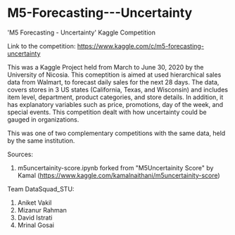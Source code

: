 # M5-Forecasting---Uncertainty
'M5 Forecasting - Uncertainty' Kaggle Competition

Link to the competition: https://www.kaggle.com/c/m5-forecasting-uncertainty

This was a Kaggle Project held from March to June 30, 2020 by the University of Nicosia. This comeptition is aimed at used hierarchical sales data from Walmart, to forecast daily sales for the next 28 days. The data, covers stores in 3 US states (California, Texas, and Wisconsin) and includes item level, department, product categories, and store details. In addition, it has explanatory variables such as price, promotions, day of the week, and special events. This competition dealt with how uncertainty could be gauged in organizations.

This was one of two complementary competitions with the same data, held by the same institution.

Sources:
1) m5uncertainity-score.ipynb forked from "M5Uncertainity Score" by Kamal (https://www.kaggle.com/kamalnaithani/m5uncertainity-score)


Team DataSquad_STU:
1) Aniket Vakil
2) Mizanur Rahman
3) David Istrati
4) Mrinal Gosai


